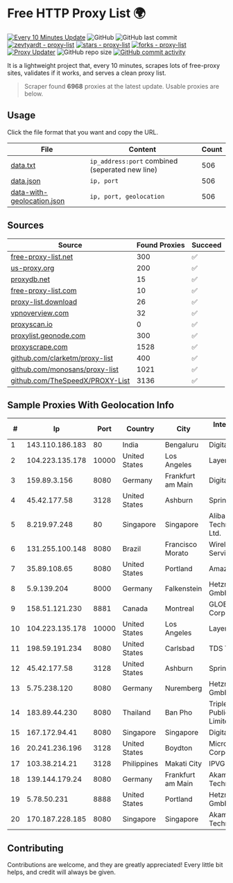 
# Free HTTP Proxy List 🌍

[![Every 10 Minutes Update](https://github.com/mertguvencli/http-proxy-list/actions/workflows/main.yml/badge.svg?branch=main)](https://github.com/mertguvencli/http-proxy-list/actions/workflows/main.yml)
![GitHub](https://img.shields.io/github/license/mertguvencli/http-proxy-list)
![GitHub last commit](https://img.shields.io/github/last-commit/mertguvencli/http-proxy-list)
[![zevtyardt - proxy-list](https://img.shields.io/static/v1?label=zevtyardt&message=proxy-list&color=blue&logo=github)](https://github.com/zevtyardt/proxy-list "Go to GitHub repo")
[![stars - proxy-list](https://img.shields.io/github/stars/zevtyardt/proxy-list?style=social)](https://github.com/zevtyardt/proxy-list)
[![forks - proxy-list](https://img.shields.io/github/forks/zevtyardt/proxy-list?style=social)](https://github.com/zevtyardt/proxy-list)
[![Proxy Updater](https://github.com/zevtyardt/proxy-list/workflows/Proxy%20Updater/badge.svg)](https://github.com/zevtyardt/proxy-list/actions?query=workflow:"Proxy+Updater")
![GitHub repo size](https://img.shields.io/github/repo-size/zevtyardt/proxy-list)
[![GitHub commit activity](https://img.shields.io/github/commit-activity/m/zevtyardt/proxy-list?logo=commits)](https://github.com/zevtyardt/proxy-list/commits/main)

It is a lightweight project that, every 10 minutes, scrapes lots of free-proxy sites, validates if it works, and serves a clean proxy list.

> Scraper found **6968** proxies at the latest update. Usable proxies are below.

## Usage

Click the file format that you want and copy the URL.

|File|Content|Count|
|----|-------|-----|
|[data.txt](https://raw.githubusercontent.com/mertguvencli/http-proxy-list/main/proxy-list/data.txt)|`ip_address:port` combined (seperated new line)|506|
|[data.json](https://raw.githubusercontent.com/mertguvencli/http-proxy-list/main/proxy-list/data.json)|`ip, port`|506|
|[data-with-geolocation.json](https://raw.githubusercontent.com/mertguvencli/http-proxy-list/main/proxy-list/data-with-geolocation.json)|`ip, port, geolocation`|506|

## Sources

|Source|Found Proxies|Succeed|
|------|-------------|-------|
|[free-proxy-list.net](https://free-proxy-list.net)|300|✅|
|[us-proxy.org](https://www.us-proxy.org)|200|✅|
|[proxydb.net](http://proxydb.net)|15|✅|
|[free-proxy-list.com](https://free-proxy-list.com/?page=&port=&type%5B%5D=http&type%5B%5D=https&up_time=0&search=Search)|10|✅|
|[proxy-list.download](https://www.proxy-list.download/HTTP)|26|✅|
|[vpnoverview.com](https://vpnoverview.com/privacy/anonymous-browsing/free-proxy-servers)|32|✅|
|[proxyscan.io](https://www.proxyscan.io)|0|✅|
|[proxylist.geonode.com](https://proxylist.geonode.com/api/proxy-list?limit=300&page=1&sort_by=lastChecked&sort_type=desc&protocols=http,https)|300|✅|
|[proxyscrape.com](https://api.proxyscrape.com/v2/?request=displayproxies&protocol=http&timeout=10000&country=all&ssl=all&anonymity=all)|1528|✅|
|[github.com/clarketm/proxy-list](https://raw.githubusercontent.com/clarketm/proxy-list/master/proxy-list-raw.txt)|400|✅|
|[github.com/monosans/proxy-list](https://raw.githubusercontent.com/monosans/proxy-list/main/proxies/http.txt)|1021|✅|
|[github.com/TheSpeedX/PROXY-List](https://raw.githubusercontent.com/TheSpeedX/PROXY-List/master/http.txt)|3136|✅|


## Sample Proxies With Geolocation Info

|#|Ip|Port|Country|City|Internet Service Provider|
|-|--|----|-------|----|-------------------------|
|1|143.110.186.183|80|India|Bengaluru|DigitalOcean, LLC|
|2|104.223.135.178|10000|United States|Los Angeles|LayerHost|
|3|159.89.3.156|8080|Germany|Frankfurt am Main|DigitalOcean, LLC|
|4|45.42.177.58|3128|United States|Ashburn|Sprint|
|5|8.219.97.248|80|Singapore|Singapore|Alibaba (US) Technology Co., Ltd.|
|6|131.255.100.148|8080|Brazil|Francisco Morato|Wireless Comm Services LTDA|
|7|35.89.108.65|8080|United States|Portland|Amazon.com, Inc.|
|8|5.9.139.204|8000|Germany|Falkenstein|Hetzner Online GmbH|
|9|158.51.121.230|8881|Canada|Montreal|GLOBALTELEHOST Corp.|
|10|104.223.135.178|10000|United States|Los Angeles|LayerHost|
|11|198.59.191.234|8080|United States|Carlsbad|TDS TELECOM|
|12|45.42.177.58|3128|United States|Ashburn|Sprint|
|13|5.75.238.120|8080|Germany|Nuremberg|Hetzner Online GmbH|
|14|183.89.44.230|8080|Thailand|Ban Pho|Triple T Broadband Public Company Limited|
|15|167.172.94.41|8080|Singapore|Singapore|DigitalOcean, LLC|
|16|20.241.236.196|3128|United States|Boydton|Microsoft Corporation|
|17|103.38.214.21|3128|Philippines|Makati City|IPVG|
|18|139.144.179.24|8080|Germany|Frankfurt am Main|Akamai Technologies, Inc.|
|19|5.78.50.231|8888|United States|Portland|Hetzner Online GmbH|
|20|170.187.228.185|8080|Singapore|Singapore|Akamai Technologies, Inc.|



## Contributing

Contributions are welcome, and they are greatly appreciated! Every
little bit helps, and credit will always be given.

